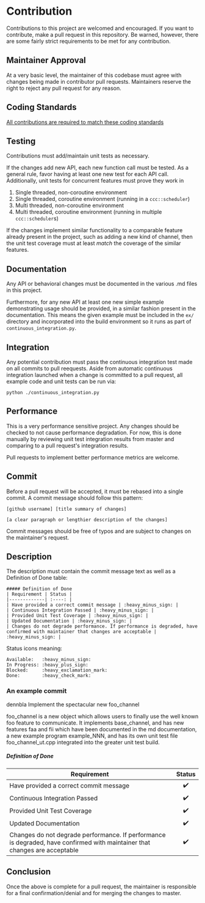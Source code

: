# Contribution 
Contributions to this project are welcomed and encouraged. If you want to
contribute, make a pull request in this repository. Be warned, however, there 
are some fairly strict requirements to be met for any contribution.

## Maintainer Approval
At a very basic level, the maintainer of this codebase must agree with changes 
being made in contributor pull requests. Maintainers reserve the right to reject 
any pull request for any reason.

## Coding Standards
[All contributions are required to match these coding standards](coding_standards.md)

## Testing 
Contributions must add/maintain unit tests as necessary. 
 
If the changes add new API, each new function call must be tested. As a general 
rule, favor having at least one new test for each API call. Additionally, unit 
tests for concurrent features must prove they work in
1. Single threaded, non-coroutine environment
2. Single threaded, coroutine environment (running in a `ccc::scheduler`)
3. Multi threaded, non-coroutine environment
3. Multi threaded, coroutine environment (running in multiple `ccc::scheduler`s) 

If the changes implement similar functionality to a comparable feature already 
present in the project, such as adding a new kind of channel, then the unit test 
coverage must at least *match* the coverage of the similar features. 

## Documentation 
Any API or behavioral changes must be documented in the various .md files in 
this project.

Furthermore, for any new API at least one new simple example demonstrating usage 
should be provided, in a similar fashion present in the documentation. This 
means the given example must be included in the `ex/` directory and incorporated 
into the build environment so it runs as part of `continuous_integration.py`.

## Integration 
Any potential contribution must pass the continuous integration test made on 
all commits to pull reequests. Aside from automatic continuous integration 
launched when a change is committed to a pull request, all example code and 
unit tests can be run via:
```
python ./continuous_integration.py
```

## Performance 
This is a very performance sensitive project. Any changes should be checked to 
not cause performance degradation. For now, this is done manually by reviewing 
unit test integration results from master and comparing to a pull request's 
integration results.

Pull requests to implement better performance metrics are welcome.

## Commit 
Before a pull request will be accepted, it must be rebased into a single commit.
A commit message should follow this pattern:
```
[github username] [title summary of changes]

[a clear paragraph or lengthier description of the changes]
```
Commit messages should be free of typos and are subject to changes on the 
maintainer's request.

## Description 
The description must contain the commit message text as well as a Definition of 
Done table:
```
##### Definition of Done
| Requirement | Status |
|-------------| :----: |
| Have provided a correct commit message | :heavy_minus_sign: |  
| Continuous Integration Passed | :heavy_minus_sign: |  
| Provided Unit Test Coverage | :heavy_minus_sign: |  
| Updated Documentation | :heavy_minus_sign: |  
| Changes do not degrade performance. If performance is degraded, have
confirmed with maintainer that changes are acceptable | :heavy_minus_sign: |  
```

Status icons meaning:
```
Available:   :heavy_minus_sign:
In Progress: :heavy_plus_sign:
Blocked:     :heavy_exclamation_mark:
Done:        :heavy_check_mark:
``` 

### An example commit
dennbla Implement the spectacular new foo_channel

foo_channel is a new object which allows users to finally use the well 
known foo feature to communicate. It implements base_channel, and has 
new features faa and fii which have been documented in the md documentation,
a new example program example_NNN, and has its own unit test file 
foo_channel_ut.cpp integrated into the greater unit test build.


##### Definition of Done
| Requirement | Status |
|-------------| :----: |
| Have provided a correct commit message | :heavy_check_mark: |  
| Continuous Integration Passed | :heavy_check_mark: |  
| Provided Unit Test Coverage | :heavy_check_mark: |  
| Updated Documentation | :heavy_check_mark: |  
| Changes do not degrade performance. If performance is degraded, have confirmed with maintainer that changes are acceptable | :heavy_check_mark: |  

## Conclusion 
Once the above is complete for a pull request, the maintainer is responsible for 
a final confirmation/denial and for merging the changes to master.
